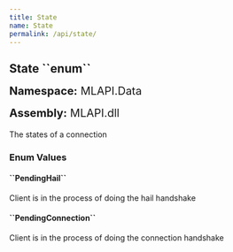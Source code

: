 ```yaml
---
title: State
name: State
permalink: /api/state/
---
```


<div style="line-height: 1;">
	<h2 markdown="1">State ``enum``</h2>
	<p style="font-size: 20px;"><b>Namespace:</b> MLAPI.Data</p>
	<p style="font-size: 20px;"><b>Assembly:</b> MLAPI.dll</p>
</div>
<p>The states of a connection</p>
<div>
	<h3 markdown="1">Enum Values</h3>
	<div>
		<h4 markdown="1"><b>``PendingHail``</b></h4>
		<p>Client is in the process of doing the hail handshake</p>
	</div>
	<div>
		<h4 markdown="1"><b>``PendingConnection``</b></h4>
		<p>Client is in the process of doing the connection handshake</p>
	</div>
</div>
